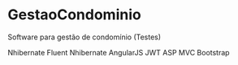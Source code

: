 # GestaoCondominio
Software para gestão de condomínio (Testes)

Nhibernate
Fluent Nhibernate
AngularJS
JWT
ASP MVC
Bootstrap
